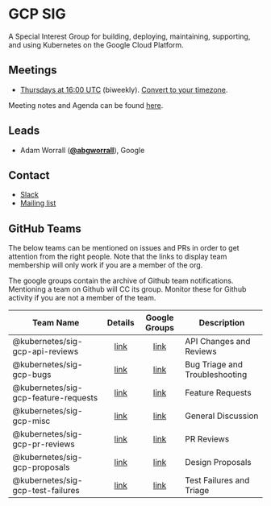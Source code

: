 <!---
This is an autogenerated file!

Please do not edit this file directly, but instead make changes to the
sigs.yaml file in the project root.

To understand how this file is generated, see https://git.k8s.io/community/generator/README.md
-->
# GCP SIG

A Special Interest Group for building, deploying, maintaining, supporting, and using Kubernetes on the Google Cloud Platform.

## Meetings
* [Thursdays at 16:00 UTC](https://zoom.us/j/761149873) (biweekly). [Convert to your timezone](http://www.thetimezoneconverter.com/?t=16:00&tz=UTC).

Meeting notes and Agenda can be found [here](https://docs.google.com/document/d/1mtmwZ4oVSSWhbEw8Lfzvc7ig84qxUpdK6uHyJp8rSGU/edit).


## Leads
* Adam Worrall (**[@abgworrall](https://github.com/abgworrall)**), Google

## Contact
* [Slack](https://kubernetes.slack.com/messages/sig-gcp)
* [Mailing list](https://groups.google.com/forum/#!forum/kubernetes-sig-gcp)

## GitHub Teams

The below teams can be mentioned on issues and PRs in order to get attention from the right people.
Note that the links to display team membership will only work if you are a member of the org.

The google groups contain the archive of Github team notifications.
Mentioning a team on Github will CC its group.
Monitor these for Github activity if you are not a member of the team.

| Team Name | Details | Google Groups | Description |
| --------- |:-------:|:-------------:|  ----------- |
| @kubernetes/sig-gcp-api-reviews | [link](https://github.com/orgs/kubernetes/teams/sig-gcp-api-reviews) | [link](https://groups.google.com/forum/#!forum/kubernetes-sig-gcp-api-reviews) | API Changes and Reviews |
| @kubernetes/sig-gcp-bugs | [link](https://github.com/orgs/kubernetes/teams/sig-gcp-bugs) | [link](https://groups.google.com/forum/#!forum/kubernetes-sig-gcp-bugs) | Bug Triage and Troubleshooting |
| @kubernetes/sig-gcp-feature-requests | [link](https://github.com/orgs/kubernetes/teams/sig-gcp-feature-requests) | [link](https://groups.google.com/forum/#!forum/kubernetes-sig-gcp-feature-requests) | Feature Requests |
| @kubernetes/sig-gcp-misc | [link](https://github.com/orgs/kubernetes/teams/sig-gcp-misc) | [link](https://groups.google.com/forum/#!forum/kubernetes-sig-gcp-misc) | General Discussion |
| @kubernetes/sig-gcp-pr-reviews | [link](https://github.com/orgs/kubernetes/teams/sig-gcp-pr-reviews) | [link](https://groups.google.com/forum/#!forum/kubernetes-sig-gcp-pr-reviews) | PR Reviews |
| @kubernetes/sig-gcp-proposals | [link](https://github.com/orgs/kubernetes/teams/sig-gcp-proposals) | [link](https://groups.google.com/forum/#!forum/kubernetes-sig-gcp-proposals) | Design Proposals |
| @kubernetes/sig-gcp-test-failures | [link](https://github.com/orgs/kubernetes/teams/sig-gcp-test-failures) | [link](https://groups.google.com/forum/#!forum/kubernetes-sig-gcp-test-failures) | Test Failures and Triage |

<!-- BEGIN CUSTOM CONTENT -->

<!-- END CUSTOM CONTENT -->
